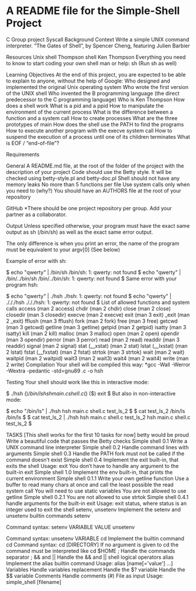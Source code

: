 # A README file for the Simple-Shell Project

C Group project Syscall
Background Context
Write a simple UNIX command interpreter.
“The Gates of Shell”, by Spencer Cheng, featuring Julien Barbier

Resources
Unix shell
Thompson shell
Ken Thompson
Everything you need to know to start coding your own shell
man or help: sh (Run sh as well)

Learning Objectives
At the end of this project, you are expected to be able to explain to anyone, without the help of Google:
Who designed and implemented the original Unix operating system
Who wrote the first version of the UNIX shell
Who invented the B programming language (the direct predecessor to the C programming language)
Who is Ken Thompson
How does a shell work
What is a pid and a ppid
How to manipulate the environment of the current process
What is the difference between a function and a system call
How to create processes
What are the three prototypes of main
How does the shell use the PATH to find the programs
How to execute another program with the execve system call
How to suspend the execution of a process until one of its children terminates
What is EOF / “end-of-file”?

Requirements

General
A README.md file, at the root of the folder of the project with the description of your project
Code should use the Betty style. It will be checked using betty-style.pl and betty-doc.pl
Shell should not have any memory leaks
No more than 5 functions per file
Use system calls only when you need to (why?)
You should have an AUTHORS file at the root of your repository

GitHub
*There should be one project repository per group. Add your partner as a collaborator.

Output
Unless specified otherwise, your program must have the exact same output as sh (/bin/sh) as well as the exact same error output.

The only difference is when you print an error, the name of the program must be equivalent to your argv[0] (See below)

Example of error with sh:

$ echo "qwerty" | /bin/sh
/bin/sh: 1: qwerty: not found
$ echo "qwerty" | /bin/../bin/sh
/bin/../bin/sh: 1: qwerty: not found
$
Same error with your program hsh:

$ echo "qwerty" | ./hsh
./hsh: 1: qwerty: not found
$ echo "qwerty" | ./././hsh
./././hsh: 1: qwerty: not found
$
List of allowed functions and system calls
access (man 2 access)
chdir (man 2 chdir)
close (man 2 close)
closedir (man 3 closedir)
execve (man 2 execve)
exit (man 3 exit)
_exit (man 2 _exit)
fflush (man 3 fflush)
fork (man 2 fork)
free (man 3 free)
getcwd (man 3 getcwd)
getline (man 3 getline)
getpid (man 2 getpid)
isatty (man 3 isatty)
kill (man 2 kill)
malloc (man 3 malloc)
open (man 2 open)
opendir (man 3 opendir)
perror (man 3 perror)
read (man 2 read)
readdir (man 3 readdir)
signal (man 2 signal)
stat (__xstat) (man 2 stat)
lstat (__lxstat) (man 2 lstat)
fstat (__fxstat) (man 2 fstat)
strtok (man 3 strtok)
wait (man 2 wait)
waitpid (man 2 waitpid)
wait3 (man 2 wait3)
wait4 (man 2 wait4)
write (man 2 write)
Compilation
Your shell will be compiled this way: *gcc -Wall -Werror -Wextra -pedantic -std=gnu89 .c -o hsh

Testing
Your shell should work like this in interactive mode:

$ ./hsh
($) /bin/ls
hsh main.c shell.c
($)
($) exit
$
But also in non-interactive mode:

$ echo "/bin/ls" | ./hsh
hsh main.c shell.c test_ls_2
$
$ cat test_ls_2
/bin/ls
/bin/ls
$
$ cat test_ls_2 | ./hsh
hsh main.c shell.c test_ls_2
hsh main.c shell.c test_ls_2
$

TASKS [This shell works for the first 10 tasks for now]
betty would be proud
Write a beautiful code that passes the Betty checks
Simple shell 0.1
Write a UNIX command line interpreter
Simple shell 0.2
Handle command lines with arguments
Simple shell 0.3
Handle the PATH
fork must not be called if the command doesn’t exist
Simple shell 0.4
Implement the exit built-in, that exits the shell
Usage: exit
You don’t have to handle any argument to the built-in exit
Simple shell 1.0
Implement the env built-in, that prints the current environment
Simple shell 0.1.1
Write your own getline function
Use a buffer to read many chars at once and call the least possible the read system call
You will need to use static variables
You are not allowed to use getline
Simple shell 0.2.1
You are not allowed to use strtok
Simple shell 0.4.1
handle arguments for the built-in exit
Usage: exit status, where status is an integer used to exit the shell
setenv, unsetenv
Implement the setenv and unsetenv builtin commands
setenv

Command syntax: setenv VARIABLE VALUE
unsetenv

Command syntax: unsetenv VARIABLE
cd
Implement the builtin command cd
Command syntax: cd [DIRECTORY]
If no argument is given to cd the command must be interpreted like cd $HOME
;
Handle the commands separator ;
&& and ||
Handle the && and || shell logical operators
alias
Implement the alias builtin command
Usage: alias [name[='value'] ...]
Variables
Handle variables replacement
Handle the $? variable
Handle the $$ variable
Comments
Handle comments (#)
File as input
Usage: simple_shell [filename]
